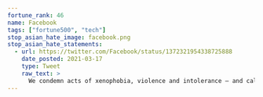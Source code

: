 ```yaml
---
fortune_rank: 46
name: Facebook
tags: ["fortune500", "tech"]
stop_asian_hate_image: facebook.png
stop_asian_hate_statements:
  - url: https://twitter.com/Facebook/status/1372321954338725888
    date_posted: 2021-03-17
    type: Tweet
    raw_text: >
      We condemn acts of xenophobia, violence and intolerance — and call for anti-Asian hate to stop.  To the Asian community and everyone who has been impacted and hurt by recent events, we see you and stand with you. #StopAsianHate
---
```

